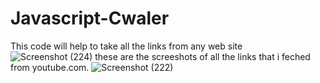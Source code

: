 # Javascript-Cwaler
This code will help to take all the links from any web site
![Screenshot (224)](https://user-images.githubusercontent.com/58084456/142714882-6f1ab169-f441-4532-afd5-995a3f11d30c.png)
these are the screeshots of all the links that i feched from youtube.com.
![Screenshot (222)](https://user-images.githubusercontent.com/58084456/142714915-0427a3f1-4c6c-49fb-9391-818b2b9b460a.png)





